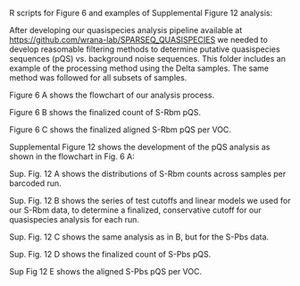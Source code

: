 R scripts for Figure 6 and examples of Supplemental Figure 12 analysis:

After developing our quasispecies analysis pipeline available at https://github.com/wrana-lab/SPARSEQ_QUASISPECIES we needed to develop reasomable filtering methods to determine putative quasispecies sequences (pQS) vs. background noise sequences. This folder includes an example of the processing method using the Delta samples. The same method was followed for all subsets of samples.

Figure 6 A shows the flowchart of our analysis process.

Figure 6 B shows the finalized count of S-Rbm pQS.

Figure 6 C shows the finalized aligned S-Rbm pQS per VOC.

Supplemental Figure 12 shows the development of the pQS analysis as shown in the flowchart in Fig. 6 A: 

Sup. Fig. 12 A shows the distributions of S-Rbm counts across samples per barcoded run.

Sup. Fig. 12 B shows the series of test cutoffs and linear models we used for our S-Rbm data, to determine a finalized, conservative cutoff for our quasispecies analysis for each run.

Sup. Fig. 12 C shows the same analysis as in B, but for the S-Pbs data. 

Sup. Fig. 12 D shows the finalized count of S-Pbs pQS.

Sup Fig 12 E shows the aligned S-Pbs pQS per VOC.
